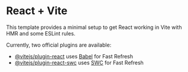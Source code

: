# React + Vite

This template provides a minimal setup to get React working in Vite with HMR and some ESLint rules.

Currently, two official plugins are available:

- [@vitejs/plugin-react](https://github.com/vitejs/vite-plugin-react/blob/main/packages/plugin-react/README.md) uses [Babel](https://babeljs.io/) for Fast Refresh
- [@vitejs/plugin-react-swc](https://github.com/vitejs/vite-plugin-react-swc) uses [SWC](https://swc.rs/) for Fast Refresh


<!-- 
shortcut vite
press h + enter to show help
press r + enter to restart the server
press u + enter to show server url
press o + enter to open in browser
press c + enter to clear console
press q + enter to quit

cd Dashboard-Resikel
npm install
npm run dev (untuk run server local host)
 -->